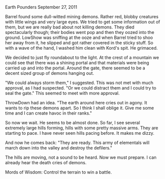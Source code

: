 Earth Pounders
September 27, 2011

Barrel found some dull-witted mining demons. Rather red, blobby creatures with little wings and very large eyes. We tried to get some information out of them, but we are really bad about not killing demons. They died spectacularly though; their bodies went pop and then they oozed into the ground. LowShow was sniffing at the ooze and when Barrel tried to shoo her away from it, he slipped and got rather covered in the sticky stuff. So with a wave of the hand, I washed him clean with Kord's spit. He grimaced.

We decided to just fly roundabout to the light. At the crest of a mountain we could see that there was a shining portal and that materials were being carried up and into the portal. Around the gate, there seemed to be a decent sized group of demons hanging out.

"We could always storm them," I suggested. This was not met with much approval, as I had suspected. "Or we could distract them and I could try to seal the gate." This seemed to meet with more approval.

ThrowDown had an idea. "The earth around here cries out in agony. It wants to rip these demons apart. So I think I shall oblige it. Give me some time and I can create havoc in their ranks."

So now we wait. He seems to be almost done. So far, I see several extremely large hills forming, hills with some pretty massive arms. They are starting to pace. I have never seen hills pacing before. It makes me dizzy.

And now he comes back: "They are ready. This army of elementals will march down into the valley and destroy the defilers."

The hills are moving, not a sound to be heard. Now we must prepare. I can already hear the death cries of demons.

Mords of Wisdom: Control the terrain to win a battle.